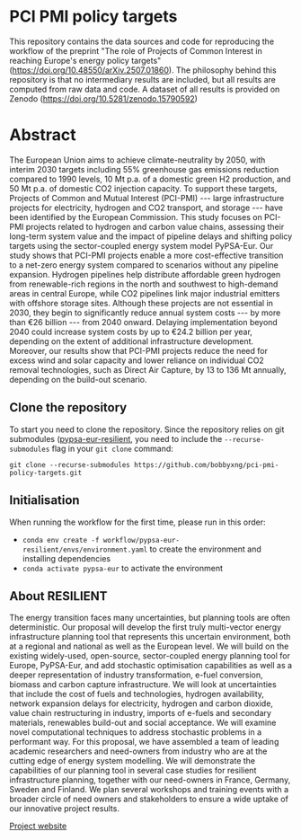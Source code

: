 # PCI PMI policy targets

This repository contains the data sources and code for reproducing the workflow of the preprint "The role of Projects of Common Interest in reaching Europe's energy policy targets" (https://doi.org/10.48550/arXiv.2507.01860). The philosophy behind this repository is that no intermediary results are included, but all results are computed from raw data and code. A dataset of all results is provided on Zenodo (https://doi.org/10.5281/zenodo.15790592)

# Abstract

The European Union aims to achieve climate-neutrality by 2050, with interim 2030 targets including 55% greenhouse gas emissions reduction compared to 1990 levels, 10 Mt p.a. of a domestic green H2 production, and 50 Mt p.a. of domestic CO2 injection capacity. To support these targets, Projects of Common and Mutual Interest (PCI-PMI) --- large infrastructure projects for electricity, hydrogen and CO2 transport, and storage --- have been identified by the European Commission. This study focuses on PCI-PMI projects related to hydrogen and carbon value chains, assessing their long-term system value and the impact of pipeline delays and shifting policy targets using the sector-coupled energy system model PyPSA-Eur. Our study shows that PCI-PMI projects enable a more cost-effective transition to a net-zero energy system compared to scenarios without any pipeline expansion. Hydrogen pipelines help distribute affordable green hydrogen from renewable-rich regions in the north and southwest to high-demand areas in central Europe, while CO2 pipelines link major industrial emitters with offshore storage sites. Although these projects are not essential in 2030, they begin to significantly reduce annual system costs --- by more than €26 billion --- from 2040 onward. Delaying implementation beyond 2040 could increase system costs by up to €24.2 billion per year, depending on the extent of additional infrastructure development. Moreover, our results show that PCI-PMI projects reduce the need for excess wind and solar capacity and lower reliance on individual CO2 removal technologies, such as Direct Air Capture, by 13 to 136 Mt annually, depending on the build-out scenario.

## Clone the repository

To start you need to clone the repository. Since the repository relies on git submodules ([pypsa-eur-resilient](https://github.com/resilient-project/pypsa-eur-resilient), you need to include the `--recurse-submodules` flag in your `git clone` command:

`git clone --recurse-submodules https://github.com/bobbyxng/pci-pmi-policy-targets.git`


## Initialisation

When running the workflow for the first time, please run in this order:

* `conda env create -f workflow/pypsa-eur-resilient/envs/environment.yaml` to create the environment and installing dependencies
* `conda activate pypsa-eur` to activate the environment


## About RESILIENT

The energy transition faces many uncertainties, but planning tools are often deterministic. Our proposal will develop the first truly multi-vector energy infrastructure planning tool that represents this uncertain environment, both at a regional and national as well as the European level. We will build on the existing widely-used, open-source, sector-coupled energy planning tool for Europe, PyPSA-Eur, and add stochastic optimisation capabilities as well as a deeper representation of industry transformation, e-fuel conversion, biomass and carbon capture infrastructure. We will look at uncertainties that include the cost of fuels and technologies, hydrogen availability, network expansion delays for electricity, hydrogen and carbon dioxide, value chain restructuring in industry, imports of e-fuels and secondary materials, renewables build-out and social acceptance. We will examine novel computational techniques to address stochastic problems in a performant way. For this proposal, we have assembled a team of leading academic researchers and need-owners from industry who are at the cutting edge of energy system modelling. We will demonstrate the capabilities of our planning tool in several case studies for resilient infrastructure planning, together with our need-owners in France, Germany, Sweden and Finland. We plan several workshops and training events with a broader circle of need owners and stakeholders to ensure a wide uptake of our innovative project results.

[Project website](https://resilient-project.github.io)
